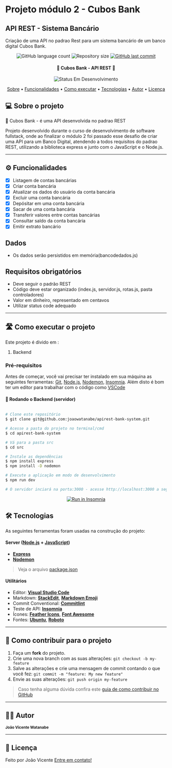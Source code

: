 # Projeto módulo 2 - Cubos Bank
## API REST - Sistema Bancário
Criação de uma API no padrao Rest para um sistema bancário de um banco digital Cubos Bank.

<p align="center">
  <img alt="GitHub language count" src="https://img.shields.io/github/languages/count/joaowatanabe/apirest-bank-system?color=%2304D361">

  <img alt="Repository size" src="https://img.shields.io/github/repo-size/joaowatanabe/apirest-bank-system">
  
  <a href="https://github.com/joaowatanabe/apirest-bank-system/commits/main">
    <img alt="GitHub last commit" src="https://img.shields.io/github/last-commit/joaowatanabe/apirest-bank-system">
  </a>
  
  <!-- <img alt="License" src="https://img.shields.io/badge/license-MIT-brightgreen"> -->
  
 
</p>
<h4 align="center"> 
	🚧 Cubos Bank - API REST 🚧
</h4>

<p align="center">
	<img alt="Status Em Desenvolvimento" src="https://img.shields.io/badge/STATUS-EM%20DESENVOLVIMENTO-green">
	<!-- <img alt="Status Concluído" src="https://img.shields.io/badge/STATUS-CONCLU%C3%8DDO-brightgreen"> -->
</p>

<p align="center">
 <a href="#-sobre-o-projeto">Sobre</a> •
 <a href="#-funcionalidades">Funcionalidades</a> • 
 <a href="#-como-executar-o-projeto">Como executar</a> • 
 <a href="#-tecnologias">Tecnologias</a> • 
 <a href="#-autor">Autor</a> • 
 <a href="#user-content--licença">Licença</a>
</p>


## 💻 Sobre o projeto

📄 Cubos Bank - é uma API desenvolvida no padrao REST 


Projeto desenvolvido durante o curso de desenvolvimento de software fullstack, onde ao finalizar o módulo 2 foi passado esse desafio de criar uma API para um Banco Digital, atendendo a todos requisitos do padrao REST, utilizando a biblioteca express e junto com o JavaScript e o Node.js.

---

## ⚙️ Funcionalidades

- [x] Listagem de contas bancárias
- [x] Criar conta bancária
- [x] Atualizar os dados do usuário da conta bancária
- [x] Excluir uma conta bancária
- [x] Depósitar em uma conta bancária
- [x] Sacar de uma conta bancária
- [x] Transferir valores entre contas bancárias
- [x] Consultar saldo da conta bancária
- [x] Emitir extrato bancário

## Dados
- Os dados serão persistidos em memória(bancodedados.js)

## Requisitos obrigatórios
- Deve seguir o padrão REST
- Código deve estar organizado (index.js, servidor.js, rotas.js, pasta controladores)
- Valor em dinheiro, representado em centavos
- Utilizar status code adequado

---

## 🛣️ Como executar o projeto

Este projeto é divido em :
1. Backend


### Pré-requisitos

Antes de começar, você vai precisar ter instalado em sua máquina as seguintes ferramentas:
[Git](https://git-scm.com), [Node.js](https://nodejs.org/en/), [Nodemon](https://nodemon.io/), [Insomnia](https://insomnia.rest/download).
Além disto é bom ter um editor para trabalhar com o código como [VSCode](https://code.visualstudio.com/)

#### 🎲 Rodando o Backend (servidor)

```bash

# Clone este repositório
$ git clone git@github.com:joaowatanabe/apirest-bank-system.git

# Acesse a pasta do projeto no terminal/cmd
$ cd apirest-bank-system

# Vá para a pasta src
$ cd src

# Instale as dependências
$ npm install express
$ npm install -D nodemon

# Execute a aplicação em modo de desenvolvimento
$ npm run dev

# O servidor inciará na porta:3000 - acesse http://localhost:3000 a seguir das rotas desejadas (todas estão na pasta /routes) através do insomnia. 

```
<p align="center">
  <a href="https://github.com/joaowatanabe/apirest-bank-system" target="_blank"><img src="https://insomnia.rest/images/run.svg" alt="Run in Insomnia"></a>
</p>


## 🛠 Tecnologias

As seguintes ferramentas foram usadas na construção do projeto:


#### [](https://github.com/joaowatanabe/apirest-bank-system#server-nodejs--typescript)**Server**  ([Node.js](https://nodejs.org/en)  +  [JavaScript](https://developer.mozilla.org/pt-BR/docs/Web/JavaScript))

-   **[Express](https://expressjs.com/)**
-   **[Nodemon](https://expressjs.com/)**

> Veja o arquivo  [package.json](https://github.com/joaowatanabe/apirest-bank-system/package.json)


#### [](https://github.com/cubos-academy/academy-template-readme-projects#utilit%C3%A1rios)**Utilitários**

-   Editor:  **[Visual Studio Code](https://code.visualstudio.com/)**
-   Markdown:  **[StackEdit](https://stackedit.io/)**,  **[Markdown Emoji](https://gist.github.com/rxaviers/7360908)**
-   Commit Conventional:  **[Commitlint](https://github.com/conventional-changelog/commitlint)**
-   Teste de API:  **[Insomnia](https://insomnia.rest/)**
-   Ícones:  **[Feather Icons](https://feathericons.com/)**,  **[Font Awesome](https://fontawesome.com/)**
-   Fontes:  **[Ubuntu](https://fonts.google.com/specimen/Ubuntu)**,  **[Roboto](https://fonts.google.com/specimen/Roboto)**

---

## 💪 Como contribuir para o projeto

1. Faça um **fork** do projeto.
2. Crie uma nova branch com as suas alterações: `git checkout -b my-feature`
3. Salve as alterações e crie uma mensagem de commit contando o que você fez: `git commit -m "feature: My new feature"`
4. Envie as suas alterações: `git push origin my-feature`
> Caso tenha alguma dúvida confira este [guia de como contribuir no GitHub](./CONTRIBUTING.md)

---

## 🧙‍♂️ Autor

 <sub><b>João Vicente Watanabe</b></sub></a>
 <br />

---

## 📝 Licença

<!-- Este projeto esta sobe a licença [MIT](./LICENSE). -->

Feito por João Vicente [Entre em contato!](https://www.linkedin.com/in/joaowatanabe/)

